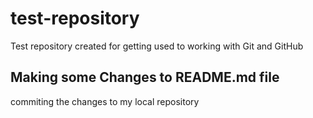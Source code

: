 # test-repository
Test repository created for getting used to working with Git and GitHub

## Making some Changes to README.md file
commiting the changes to my local repository
